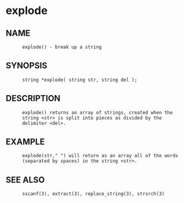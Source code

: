 # explode
## NAME
          explode() - break up a string

## SYNOPSIS
          string *explode( string str, string del );

## DESCRIPTION
          explode() returns an array of strings, created when the
          string <str> is split into pieces as divided by the
          delimiter <del>.

## EXAMPLE
          explode(str," ") will return as an array all of the words
          (separated by spaces) in the string <str>.

## SEE ALSO
          sscanf(3), extract(3), replace_string(3), strsrch(3)
